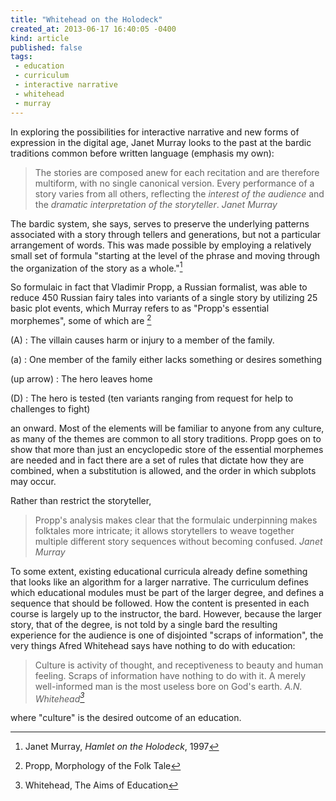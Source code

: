 ```yaml
---
title: "Whitehead on the Holodeck"
created_at: 2013-06-17 16:40:05 -0400
kind: article
published: false
tags:
 - education
 - curriculum
 - interactive narrative
 - whitehead
 - murray
---
```


<!-- more -->

In exploring the possibilities for interactive narrative and new forms
of expression in the digital age, Janet Murray looks to the past at
the bardic traditions common before written language (emphasis my
own):

> The stories are composed anew for each recitation and are therefore
> multiform, with no single canonical version. Every performance of a
> story varies from all others, reflecting the *interest of the
> audience* and the *dramatic interpretation of the
> storyteller*. <cite>Janet Murray</cite>

The bardic system, she says, serves to preserve the underlying
patterns associated with a story through tellers and generations, but
not a particular arrangement of words. This was made possible by
employing a relatively small set of formula "starting at the level of
the phrase and moving through the organization of the story as a
whole."[^murray]

[^murray]: Janet Murray, _Hamlet on the Holodeck_, 1997

So formulaic in fact that Vladimir Propp, a Russian formalist, was
able to reduce 450 Russian fairy tales into variants of a single story
by utilizing 25 basic plot events, which Murray refers to as "Propp's
essential morphemes", some of which are [^propp]

[^propp]: Propp, Morphology of the Folk Tale

(A)
: The villain causes harm or injury to a member of the family.

(a)
: One member of the family either lacks something or desires something

(up arrow)
: The hero leaves home

(D)
: The hero is tested (ten variants ranging from request for help to challenges to fight)

an onward. Most of the elements will be familiar to anyone from any
culture, as many of the themes are common to all story
traditions. Propp goes on to show that more than just an encyclopedic
store of the essential morphemes are needed and in fact there are a
set of rules that dictate how they are combined, when a substitution
is allowed, and the order in which subplots may occur.

Rather than restrict the storyteller,

> Propp's analysis makes clear that the formulaic underpinning makes
> folktales more intricate; it allows storytellers to weave together
> multiple different story sequences without becoming
> confused. <cite>Janet Murray</cite>

To some extent, existing educational curricula already define
something that looks like an algorithm for a larger narrative. The
curriculum defines which educational modules must be part of the
larger degree, and defines a sequence that should be followed.  How
the content is presented in each course is largely up to the
instructor, the bard. However, because the larger story, that of the
degree, is not told by a single bard the resulting experience for the
audience is one of disjointed "scraps of information", the very things
Afred Whitehead says have nothing to do with education:

> Culture is activity of thought, and receptiveness to beauty and
> human feeling. Scraps of information have nothing to do with it. A
> merely well-informed man is the most useless bore on God's
> earth. <cite>A.N. Whitehead[^aims_of_education]</cite>

[^aims_of_education]: Whitehead, The Aims of Education

where "culture" is the desired outcome of an education.
